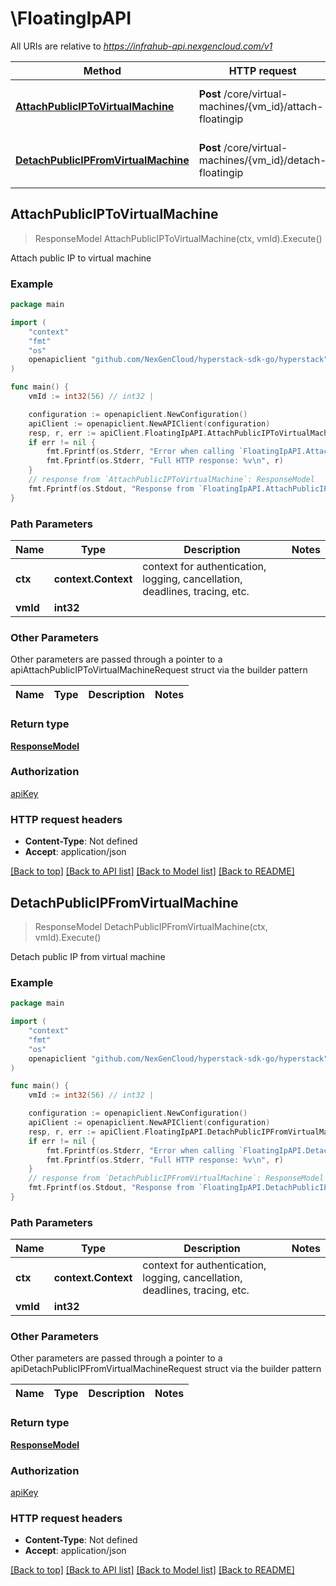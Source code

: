 # \FloatingIpAPI

All URIs are relative to *https://infrahub-api.nexgencloud.com/v1*

Method | HTTP request | Description
------------- | ------------- | -------------
[**AttachPublicIPToVirtualMachine**](FloatingIpAPI.md#AttachPublicIPToVirtualMachine) | **Post** /core/virtual-machines/{vm_id}/attach-floatingip | Attach public IP to virtual machine
[**DetachPublicIPFromVirtualMachine**](FloatingIpAPI.md#DetachPublicIPFromVirtualMachine) | **Post** /core/virtual-machines/{vm_id}/detach-floatingip | Detach public IP from virtual machine



## AttachPublicIPToVirtualMachine

> ResponseModel AttachPublicIPToVirtualMachine(ctx, vmId).Execute()

Attach public IP to virtual machine



### Example

```go
package main

import (
	"context"
	"fmt"
	"os"
	openapiclient "github.com/NexGenCloud/hyperstack-sdk-go/hyperstack"
)

func main() {
	vmId := int32(56) // int32 | 

	configuration := openapiclient.NewConfiguration()
	apiClient := openapiclient.NewAPIClient(configuration)
	resp, r, err := apiClient.FloatingIpAPI.AttachPublicIPToVirtualMachine(context.Background(), vmId).Execute()
	if err != nil {
		fmt.Fprintf(os.Stderr, "Error when calling `FloatingIpAPI.AttachPublicIPToVirtualMachine``: %v\n", err)
		fmt.Fprintf(os.Stderr, "Full HTTP response: %v\n", r)
	}
	// response from `AttachPublicIPToVirtualMachine`: ResponseModel
	fmt.Fprintf(os.Stdout, "Response from `FloatingIpAPI.AttachPublicIPToVirtualMachine`: %v\n", resp)
}
```

### Path Parameters


Name | Type | Description  | Notes
------------- | ------------- | ------------- | -------------
**ctx** | **context.Context** | context for authentication, logging, cancellation, deadlines, tracing, etc.
**vmId** | **int32** |  | 

### Other Parameters

Other parameters are passed through a pointer to a apiAttachPublicIPToVirtualMachineRequest struct via the builder pattern


Name | Type | Description  | Notes
------------- | ------------- | ------------- | -------------


### Return type

[**ResponseModel**](ResponseModel.md)

### Authorization

[apiKey](../README.md#apiKey)

### HTTP request headers

- **Content-Type**: Not defined
- **Accept**: application/json

[[Back to top]](#) [[Back to API list]](../README.md#documentation-for-api-endpoints)
[[Back to Model list]](../README.md#documentation-for-models)
[[Back to README]](../README.md)


## DetachPublicIPFromVirtualMachine

> ResponseModel DetachPublicIPFromVirtualMachine(ctx, vmId).Execute()

Detach public IP from virtual machine



### Example

```go
package main

import (
	"context"
	"fmt"
	"os"
	openapiclient "github.com/NexGenCloud/hyperstack-sdk-go/hyperstack"
)

func main() {
	vmId := int32(56) // int32 | 

	configuration := openapiclient.NewConfiguration()
	apiClient := openapiclient.NewAPIClient(configuration)
	resp, r, err := apiClient.FloatingIpAPI.DetachPublicIPFromVirtualMachine(context.Background(), vmId).Execute()
	if err != nil {
		fmt.Fprintf(os.Stderr, "Error when calling `FloatingIpAPI.DetachPublicIPFromVirtualMachine``: %v\n", err)
		fmt.Fprintf(os.Stderr, "Full HTTP response: %v\n", r)
	}
	// response from `DetachPublicIPFromVirtualMachine`: ResponseModel
	fmt.Fprintf(os.Stdout, "Response from `FloatingIpAPI.DetachPublicIPFromVirtualMachine`: %v\n", resp)
}
```

### Path Parameters


Name | Type | Description  | Notes
------------- | ------------- | ------------- | -------------
**ctx** | **context.Context** | context for authentication, logging, cancellation, deadlines, tracing, etc.
**vmId** | **int32** |  | 

### Other Parameters

Other parameters are passed through a pointer to a apiDetachPublicIPFromVirtualMachineRequest struct via the builder pattern


Name | Type | Description  | Notes
------------- | ------------- | ------------- | -------------


### Return type

[**ResponseModel**](ResponseModel.md)

### Authorization

[apiKey](../README.md#apiKey)

### HTTP request headers

- **Content-Type**: Not defined
- **Accept**: application/json

[[Back to top]](#) [[Back to API list]](../README.md#documentation-for-api-endpoints)
[[Back to Model list]](../README.md#documentation-for-models)
[[Back to README]](../README.md)

